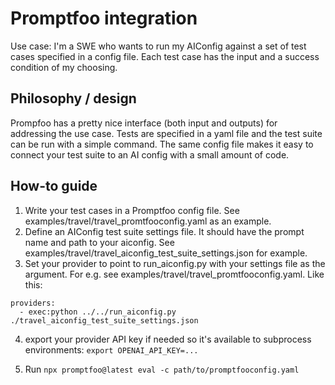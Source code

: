 # Promptfoo integration

Use case: I'm a SWE who wants to run my AIConfig against a set of test cases specified in a config file. Each test case has the input and a success condition of my choosing.

## Philosophy / design

Prompfoo has a pretty nice interface (both input and outputs) for addressing the use case. Tests are specified in a yaml file and the test suite can be run with a simple command. The same config file makes it easy to connect your test suite to an AI config with a small amount of code.

## How-to guide

1. Write your test cases in a Promptfoo config file. See examples/travel/travel_promtfooconfig.yaml as an example.
2. Define an AIConfig test suite settings file. It should have the prompt name and path to your aiconfig. See examples/travel/travel_aiconfig_test_suite_settings.json for example.
3. Set your provider to point to run_aiconfig.py with your settings file as the argument. For e.g. see examples/travel/travel_promtfooconfig.yaml. Like this:

```
providers:
  - exec:python ../../run_aiconfig.py ./travel_aiconfig_test_suite_settings.json
```

4. export your provider API key if needed so it's available to subprocess environments:
   `export OPENAI_API_KEY=...`

5. Run `npx promptfoo@latest eval -c path/to/promptfooconfig.yaml`
